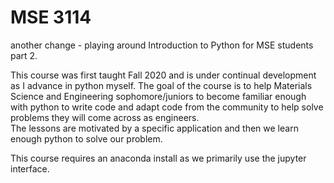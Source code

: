 # MSE 3114 
another change - playing around
Introduction to Python for MSE students part 2.  

This course was first taught Fall 2020 and is under continual development as I advance in python myself.
The goal of the course is to help Materials Science and Engineering sophomore/juniors to become familiar enough with python to write code and adapt code from the community to help solve problems they will come across as engineers.  
The lessons are motivated by a specific application and then we learn enough python to solve our problem.  

This course requires an anaconda install as we primarily use the jupyter interface.  
